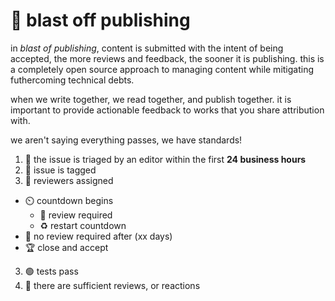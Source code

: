 # 🚀 blast off publishing

in _blast of publishing_, content is submitted with the intent of being accepted, the more reviews and feedback, the sooner it is publishing.
this is a completely open source approach to managing content while mitigating futhercoming technical debts. 

when we write together, we read together, and publish together. it is important to provide actionable feedback to works that you share attribution with.

we aren't saying everything passes, we have standards!

1. 🥚 the issue is triaged by an editor within the first __24 business hours__
  1. 📛 issue is tagged
  2. 🧐 reviewers assigned
  * ⏲️ countdown begins  
    * 🤔 review required
    * ♻️ restart countdown
  * 🏁 no review required after (xx days)
  * 🏆  close and accept
  3. 🟢 tests pass
  4. 🌝 there are sufficient reviews, or reactions
